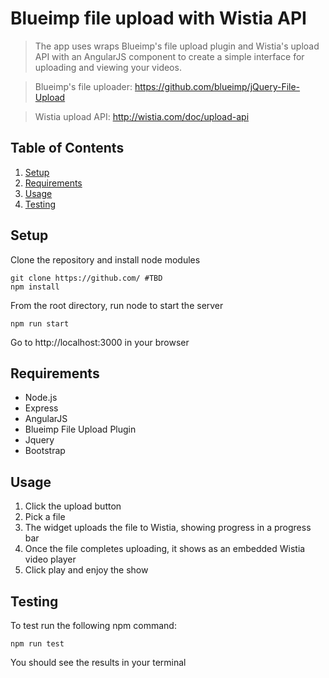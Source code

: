 # Blueimp file upload with Wistia API

> The app uses wraps Blueimp's file upload plugin and Wistia's upload API with an AngularJS component to create a simple interface for uploading and viewing your videos.

> Blueimp's file uploader: https://github.com/blueimp/jQuery-File-Upload

> Wistia upload API: http://wistia.com/doc/upload-api

## Table of Contents

1. [Setup](#Setup)
2. [Requirements](#requirements)
3. [Usage](#Usage)
4. [Testing](#Testing)

## Setup

Clone the repository and install node modules
```
git clone https://github.com/ #TBD
npm install
```
From the root directory, run node to start the server
```
npm run start
```
Go to http://localhost:3000 in your browser

## Requirements

- Node.js
- Express
- AngularJS
- Blueimp File Upload Plugin
- Jquery
- Bootstrap

## Usage

1. Click the upload button
2. Pick a file
3. The widget uploads the file to Wistia, showing progress in a progress bar
4. Once the file completes uploading, it shows as an embedded Wistia video player
5. Click play and enjoy the show

## Testing

To test run the following npm command:
```
npm run test
```
You should see the results in your terminal